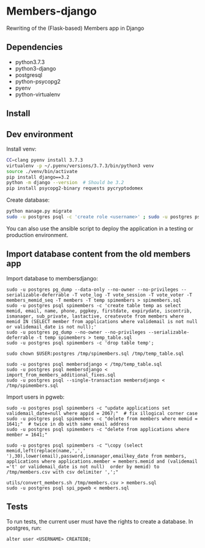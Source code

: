 # Members-django

Rewriting of the (Flask-based) Members app in Django

## Dependencies

- python3.7.3
- python3-django
- postgresql
- python-psycopg2
- pyenv
- python-virtualenv

## Install

## Dev environment

Install venv:
```bash
CC=clang pyenv install 3.7.3
virtualenv -p ~/.pyenv/versions/3.7.3/bin/python3 venv
source ./venv/bin/activate
pip install django==3.2
python -m django --version  # Should be 3.2
pip install psycopg2-binary requests pycryptodomex
```

Create database:
```bash
python manage.py migrate
sudo -u postgres psql -c 'create role <username>' ; sudo -u postgres psql -c 'create database membersdjango'
```

You can also use the ansible script to deploy the application in a testing or production environment.

## Import database content from the old members app

Import database to membersdjango:
```
sudo -u postgres pg_dump --data-only --no-owner --no-privileges --serializable-deferrable -T vote_log -T vote_session -T vote_voter -T members_memid_seq -T members -T temp spimembers > spimembers.sql
sudo -u postgres psql spimembers -c 'create table temp as select memid, email, name, phone, pgpkey, firstdate, expirydate, iscontrib, ismanager, sub_private, lastactive, createvote from members where memid IN (SELECT member from applications where validemail is not null or validemail_date is not null);'
sudo -u postgres pg_dump --no-owner --no-privileges --serializable-deferrable -t temp spimembers > temp_table.sql
sudo -u postgres psql spimembers -c 'drop table temp';

sudo chown $USER:postgres /tmp/spimembers.sql /tmp/temp_table.sql

sudo -u postgres psql membersdjango < /tmp/temp_table.sql
sudo -u postgres psql membersdjango < import_from_members_additional_fixes.sql
sudo -u postgres psql --single-transaction membersdjango < /tmp/spimembers.sql
```

Import users in pgweb:
```
sudo -u postgres psql spimembers -c "update applications set validemail_date=null where appid = 2067;"  # fix illogical corner case
sudo -u postgres psql spimembers -c "delete from members where memid = 1641;"  # twice in db with same email address
sudo -u postgres psql spimembers -c "delete from applications where member = 1641;"

sudo -u postgres psql spimembers -c "\copy (select memid,left(replace(name,',',' '),30),lower(email),password,ismanager,emailkey_date from members, applications where applications.member = members.memid and (validemail ='t' or validemail_date is not null)  order by memid) to /tmp/members.csv with csv delimiter ',';"

utils/convert_members.sh /tmp/members.csv > members.sql
sudo -u postgres psql spi_pgweb < members.sql

```

## Tests

To run tests, the current user must have the rights to create a database. In postgres, run:
```
alter user <USERNAME> CREATEDB;
```
